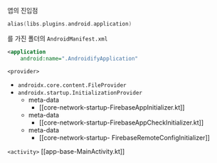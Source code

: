 
앱의 진입점
```kotlin
alias(libs.plugins.android.application)
```

를 가진 폴더의 `AndroidManifest.xml`

```xml
<application  
    android:name=".AndroidifyApplication"
```

`<provider>`
* `androidx.core.content.FileProvider`
* `androidx.startup.InitializationProvider`
	* meta-data
		* [[core-network-startup-FirebaseAppInitializer.kt]]
	* meta-data
		* [[core-network-startup-FirebaseAppCheckInitializer.kt]]
	* meta-data
		* [[core-network-startup- FirebaseRemoteConfigInitializer]]


`<activity>`
[[app-base-MainActivity.kt]]